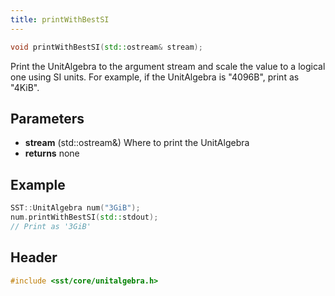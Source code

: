```yaml
---
title: printWithBestSI
---
```


```cpp
void printWithBestSI(std::ostream& stream);
```

Print the UnitAlgebra to the argument stream and scale the value to a logical one using SI units. For example, if the UnitAlgebra is "4096B", print as "4KiB".

## Parameters
* **stream** (std::ostream&) Where to print the UnitAlgebra
* **returns** none

## Example

```cpp
SST::UnitAlgebra num("3GiB");
num.printWithBestSI(std::stdout);
// Print as '3GiB'
```

## Header
```cpp
#include <sst/core/unitalgebra.h>
```
